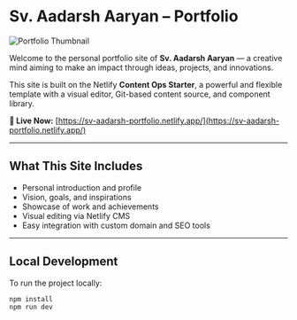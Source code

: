 # Sv. Aadarsh Aaryan – Portfolio

![Portfolio Thumbnail](https://assets.stackbit.com/docs/content-ops-starter-thumb.png)

Welcome to the personal portfolio site of **Sv. Aadarsh Aaryan** — a creative mind aiming to make an impact through ideas, projects, and innovations.

This site is built on the Netlify **Content Ops Starter**, a powerful and flexible template with a visual editor, Git-based content source, and component library.

**🚀 Live Now:** [https://sv-aadarsh-portfolio.netlify.app/](https://sv-aadarsh-portfolio.netlify.app/)

---

## What This Site Includes

- Personal introduction and profile
- Vision, goals, and inspirations
- Showcase of work and achievements
- Visual editing via Netlify CMS
- Easy integration with custom domain and SEO tools

---

## Local Development

To run the project locally:

```bash
npm install
npm run dev
